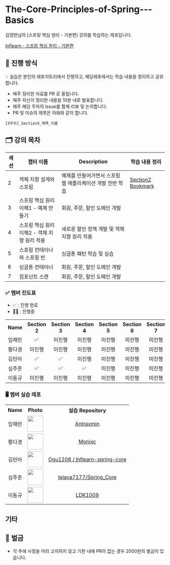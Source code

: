 # The-Core-Principles-of-Spring---Basics

김영한님의 [스프링 핵심 원리 - 기본편] 강의를 학습하는 레포입니다.

[Inflearn - 스프링 핵심 원리 - 기본편](https://www.inflearn.com/course/%EC%8A%A4%ED%94%84%EB%A7%81-%ED%95%B5%EC%8B%AC-%EC%9B%90%EB%A6%AC-%EA%B8%B0%EB%B3%B8%ED%8E%B8/dashboard)

## 📜 진행 방식
💡 실습은 본인의 레포지토리에서 진행하고, 해당레포에서는 학습 내용을 정리하고 공유합니다.
-  매주 정리한 자료를 PR 로 올립니다.
-  매주 자신이 정리한 내용을 10분 내로 발표합니다.
-  매주 해당 주차의 Issue를 함께 리뷰 및 논의합니다.
-  PR 및 이슈의 제목은 아래와 같이 합니다.
```
[X주차]_SectionX_제목_이름
```

## 🗂️ 강의 목차

| 섹션              | 챕터 이름          |Description      | 학습 내용 정리|
|----------------|----------------|------------|----|
| 2  | 객체 지향 설계와 스프링 | 예제를 만들어가면서 스프링 웹 애플리케이션 개발 전반 학습   | [Section2 Bookmark](https://github.com/GomdolSungbae/The-Core-Principles-of-Spring---Basics/tree/main/Section2)|
| 3  | 스프링 핵심 원리 이해1 - 예제 만들기| 회원, 주문, 할인 도메인 개발   |
| 4  | 스프링 핵심 원리 이해2 - 객체 지향 원리 적용| 새로운 할인 정책 개발 및 객체지향 원리 적용   |
| 5  | 스프링 컨테이너와 스프링 빈| 싱글톤 패턴 학습 및 실습  |
| 6  | 싱글톤 컨테이너 | 회원, 주문, 할인 도메인 개발   |
| 7  | 컴포넌트 스캔 | 회원, 주문, 할인 도메인 개발   |


### ✅ 멤버 진도표
- ✅ : 진행 완료
- 😵‍💫 : 진행중
<table>
  <tr>
    <th align="center">Name</th>
    <th align="center">Section 2</th>
    <th align="center">Section 3</th>
    <th align="center">Section 4</th>
    <th align="center">Section 5</th>
    <th align="center">Section 6</th>
    <th align="center">Section 7</th>
  </tr>
  <tr>
    <td align="center">임채민</td>
    <td align="center">✅</td>
    <td align="center">미진행</td>
    <td align="center">미진행</td>
    <td align="center">미진행</td>
    <td align="center">미진행</td>
    <td align="center">미진행</td>
  </tr>
  <tr>
    <td align="center">황다경</td>
    <td align="center">미진행</td>
    <td align="center">미진행</td>
    <td align="center">미진행</td>
    <td align="center">미진행</td>
    <td align="center">미진행</td>
    <td align="center">미진행</td>
  </tr>
  <tr>
    <td align="center">김민아</td>
    <td align="center">✅</td>
    <td align="center">✅</td>
    <td align="center">미진행</td>
    <td align="center">미진행</td>
    <td align="center">미진행</td>
    <td align="center">미진행</td>
  </tr>
  <tr>
    <td align="center">심주흔</td>
    <td align="center">✅</td>
    <td align="center">✅</td>
    <td align="center">✅</td>
    <td align="center">미진행</td>
    <td align="center">미진행</td>
    <td align="center">미진행</td>
  </tr>
  <tr>
    <td align="center">이동규</td>
    <td align="center">미진행</td>
    <td align="center">미진행</td>
    <td align="center">미진행</td>
    <td align="center">미진행</td>
    <td align="center">미진행</td>
    <td align="center">미진행</td>
  </tr>
</table>

### 🖥️ 멤버 실습 레포
<table>
  <tr>
    <th align="center">Name</th>
    <th align="center">Photo</th>
    <th align="center">실습 Repository</th>
  </tr>
  <tr>
    <td align="center">임채민</td>
    <td align="center"><a href="https://github.com/Antraxmin" target="_blank"><img src="https://github.com/Antraxmin.png" width="50"/></a></td>
    <td align="center"><a href="https://github.com/Antraxmin" target="_blank">Antraxmin</a></td>
  </tr>
  <tr>
    <td align="center">황다경</td>
    <td align="center"><a href="https://github.com/Monixc" target="_blank"><img src="https://github.com/Monixc.png" width="50"/></a></td>
    <td align="center"><a href="https://github.com/Monixc" target="_blank">Monixc</a></td>
  </tr>
  <tr>
    <td align="center">김민아</td>
    <td align="center"><a href="https://github.com/Ogu1208" target="_blank"><img src="https://github.com/Ogu1208.png" width="50"/></a></td>
    <td align="center"><a href="https://github.com/Ogu1208/Inflearn-spring-core" target="_blank">Ogu1208
/
Inflearn-spring-core</a></td>
  </tr>
  <tr>
    <td align="center">심주흔</td>
    <td align="center"><a href="https://github.com/tejava7177" target="_blank"><img src="https://github.com/tejava7177.png" width="50"/></a></td>
    <td align="center"><a href="https://github.com/tejava7177/Spring_Core" target="_blank">tejava7177/Spring_Core</a></td>
  </tr>
  <tr>
    <td align="center">이동규</td>
    <td align="center"><a href="https://github.com/LDK1009" target="_blank"><img src="https://github.com/LDK1009.png" width="50"/></a></td>
    <td align="center"><a href="https://github.com/LDK1009" target="_blank">LDK1009</a></td>
  </tr>
</table>


## 기타

## 💸 벌금
- 각 주에 사정을 미리 고지하지 않고 기한 내에 PR이 없는 경우 2000원의 벌금이 있습니다.

